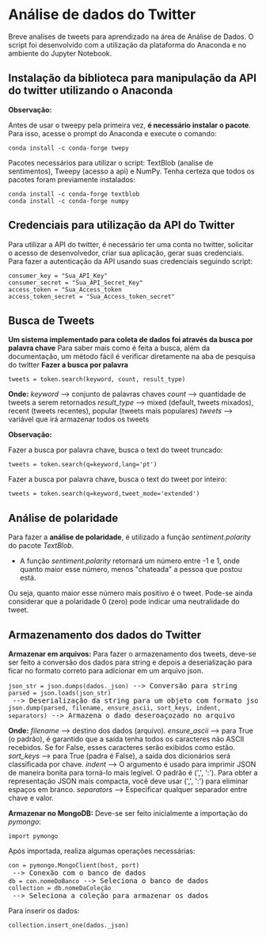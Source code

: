 # Análise de dados do Twitter
Breve analises de tweets para aprendizado na área de Análise de Dados. O script foi desenvolvido com a utilização da plataforma do Anaconda e no ambiente do Jupyter Notebook.

## Instalação da biblioteca para manipulação da API do twitter utilizando o Anaconda
**Observação:**
 
Antes de usar o tweepy pela primeira vez, **é necessário instalar o pacote**. Para isso, acesse o prompt do Anaconda e execute o comando:
<pre>
<code>conda install -c conda-forge twepy</code>
</pre>

Pacotes necessários para utilizar o script: TextBlob (analise de sentimentos), Tweepy (acesso a api) e NumPy.
Tenha certeza que todos os pacotes foram previamente instalados:
<pre>
<code>conda install -c conda-forge textblob</code>
<code>conda install -c conda-forge numpy</code>
</pre>
 
## Credenciais para utilização da API do Twitter

Para utilizar a API do twitter, é necessário ter uma conta no twitter, solicitar o acesso de desenvolvedor, criar sua aplicação, gerar suas credenciais.
Para fazer a autenticação da API usando suas credenciais seguindo script:

<pre>
<code>consumer_key = "Sua_API_Key"</code>
<code>consumer_secret = "Sua_API_Secret_Key"</code>
<code>access_token = "Sua_Access_token</code>
<code>access_token_secret = "Sua_Access_token_secret"</code>
</pre>

## Busca de Tweets
**Um sistema implementado para coleta de dados foi através da busca por palavra chave**
Para saber mais como é feita a busca, além da documentação, um método fácil é verificar diretamente na aba de pesquisa do twitter
**Fazer a busca por palavra**
<pre>
<code>tweets = token.search(keyword, count, result_type)</code>
</pre>

**Onde:**
*keyword*     --> conjunto de palavras chaves
*count*       --> quantidade de tweets a serem retornados
*result_type* --> mixed (default, tweets mixados), recent (tweets recentes), popular (tweets mais populares)
*tweets*      --> variável que irá armazenar todos os tweets

 **Observação:**
 
Fazer a busca por palavra chave, busca o text do tweet truncado:
<pre>
<code>tweets = token.search(q=keyword,lang='pt')</code>
</pre>

Fazer a busca por palavra chave, busca o text do tweet por inteiro:
<pre>
<code>tweets = token.search(q=keyword,tweet_mode='extended')</code>
</pre>

## Análise de polaridade

 Para fazer a **análise de polaridade**, é utilizado a função *sentiment.polarity* do pacote *TextBlob*.
 
 * A função *sentiment.polarity* retornará um número entre -1 e 1, onde quanto maior esse número, menos "chateada" a pessoa que postou está. 
 
 Ou seja, quanto maior esse número mais positivo é o tweet. Pode-se ainda considerar que a polaridade 0 (zero) pode indicar uma neutralidade do tweet.

## Armazenamento dos dados do Twitter
**Armazenar em arquivos:**
Para fazer o armazenamento dos tweets, deve-se ser feito a conversão dos dados para string e depois a deserialização para ficar no formato correto para adicionar
em um arquivo json.

<pre>
<code>json_str = json.dumps(dados._json)</code> --> Conversão para string
<code>parsed = json.loads(json_str)</code> --> Deserialização da string para um objeto com formato json
<code>json.dump(parsed, filename, ensure_ascii, sort_keys, indent, separators)</code> --> Armazena o dado deseroaçozado no arquivo
</pre>

**Onde:**
*filename*     --> destino dos dados (arquivo).
*ensure_ascii* --> para True (o padrão), é garantido que a saída tenha todos os caracteres não ASCII recebidos. Se for False, esses caracteres serão exibidos como estão.
*sort_keys*    --> para True (padra é False), a saída dos dicionários será classificada por chave.
*indent*       --> O argumento é usado para imprimir JSON de maneira bonita para torná-lo mais legível. O padrão é (',', ':'). Para obter a representação JSON mais compacta, você deve usar (',', ':') para eliminar espaços em branco.
*separators*   --> Especificar qualquer separador entre chave e valor.

**Armazenar no MongoDB:**
Deve-se ser feito inicialmente a importação do *pymongo*:
<pre>
<code>import pymongo</code>
</pre>

Após importada, realiza algumas operações necessárias:
<pre>
<code>con = pymongo.MongoClient(host, port)</code> --> Conexão com o banco de dados
<code>db = con.nomeDoBanco</code> --> Seleciona o banco de dados
<code>collection = db.nomeDaColeção</code> --> Seleciona a coleção para armazenar os dados
</pre>

Para inserir os dados:
<pre>
<code>collection.insert_one(dados._json)</code>
</pre>
 
